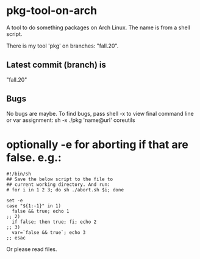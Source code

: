 # pkg-tool-on-arch
A tool to do something packages on Arch Linux. The name is from a shell script.

There is my tool 'pkg' on branches: "fall.20".

## Latest commit (branch) is
  "fall.20"

## Bugs
  No bugs are maybe. To find bugs, pass shell -x to view final command line or var assignment:
    sh -x ./pkg 'name@url' coreutils
  # optionally -e for aborting if that are false. e.g.:
```shell
#!/bin/sh
## Save the below script to the file to
## current working directory. And run:
# for i in 1 2 3; do sh ./abort.sh $i; done

set -e
case "${1:-1}" in 1)
  false && true; echo 1
;; 2)
  if false; then true; fi; echo 2
;; 3)
  var=`false && true`; echo 3
;; esac
```
  Or please read files.
